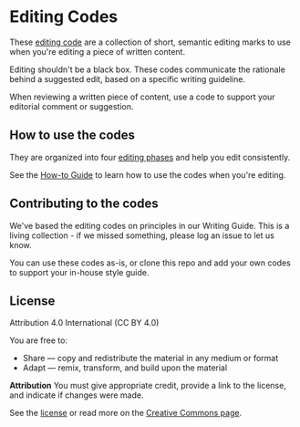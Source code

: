 # Editing Codes

These [editing code](codes.md) are a collection of short, semantic editing marks to use when you're editing a piece of written content.

Editing shouldn't be a black box. These codes communicate the rationale behind a suggested edit, based on a specific writing guideline.

When reviewing a written piece of content, use a code to support your editorial comment or suggestion. 

## How to use the codes

They are organized into four [editing phases](phases.md) and help you edit consistently. 

See the [How-to Guide](guide.md) to learn how to use the codes when you're editing.

## Contributing to the codes

We've based the editing codes on principles in our Writing Guide. This is a living collection - if we missed something, please log an issue to let us know.

You can use these codes as-is, or clone this repo and add your own codes to support your in-house style guide. 

## License

Attribution 4.0 International (CC BY 4.0)

You are free to:

* Share — copy and redistribute the material in any medium or format
* Adapt — remix, transform, and build upon the material

**Attribution** You must give appropriate credit, provide a link to the license, and indicate if changes were made. 

See the [license](license) or read more on the [Creative Commons page](https://creativecommons.org/licenses/by/4.0/).
